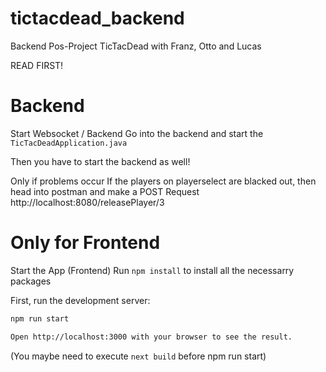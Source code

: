 # tictacdead_backend
Backend Pos-Project TicTacDead with Franz, Otto and Lucas

READ FIRST!

# Backend
Start Websocket / Backend
Go into the backend and start the ```TicTacDeadApplication.java```

Then you have to start the backend as well!

Only if problems occur
If the players on playerselect are blacked out, then head into postman and make a POST Request http://localhost:8080/releasePlayer/3


# Only for Frontend
Start the App (Frontend)
Run ```npm install``` to install all the necessarry packages

First, run the development server:

```bash
npm run start

Open http://localhost:3000 with your browser to see the result.
```

(You maybe need to execute ```next build``` before npm run start)
